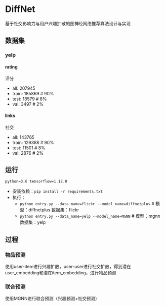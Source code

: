 # DiffNet
基于社交影响力与用户兴趣扩散的图神经网络推荐算法设计与实现

## 数据集
### yelp
#### rating
评分
+ all: 207945
+ train: 185869 # 90%
+ test: 18579 # 8%
+ val: 3497 # 2%

#### links
社交
+ all: 143765
+ train: 129388 # 90%
+ test: 11501 # 8%
+ val: 2876 # 2%

## 运行
`python=3.6 tensorflow=1.12.0`

+ 安装依赖：`pip install -r requirements.txt`
+ 执行：
    + `python entry.py --data_name=flickr --model_name=diffnetplus` # 模型：diffnetplus 数据集：flickr
    + `python entry.py --data_name=yelp --model_name=MGNN` # 模型：mgnn 数据集：yelp

## 过程
### 物品预测
使用user-item进行兴趣扩散，user-user进行社交扩散，得到潜在user_embedding和潜在item_embedding，进行物品预测

### 联合预测
使用MGNN进行联合预测（兴趣预测+社交预测）
